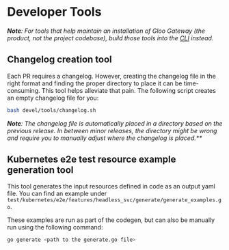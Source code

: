 # Developer Tools
_**Note**: For tools that help maintain an installation of Gloo Gateway (the product, not the project codebase), build those tools into the [CLI](/projects/controller/cli) instead._

## Changelog creation tool

Each PR requires a changelog. However, creating the changelog file in the right format and finding the proper directory to place it can be time-consuming. This tool helps alleviate that pain. The following script creates an empty changelog file for you:

```bash
bash devel/tools/changelog.sh
```

_**Note**: The changelog file is automatically placed in a directory based on the previous release. In between minor releases, the directory might be wrong and require you to manually adjust where the changelog is placed.**_

## Kubernetes e2e test resource example generation tool

This tool generates the input resources defined in code as an output yaml file. You can find an example under `test/kubernetes/e2e/features/headless_svc/generate/generate_examples.go`.

These examples are run as part of the codegen, but can also be manually run using the following command:

```bash
go generate <path to the generate.go file>
```